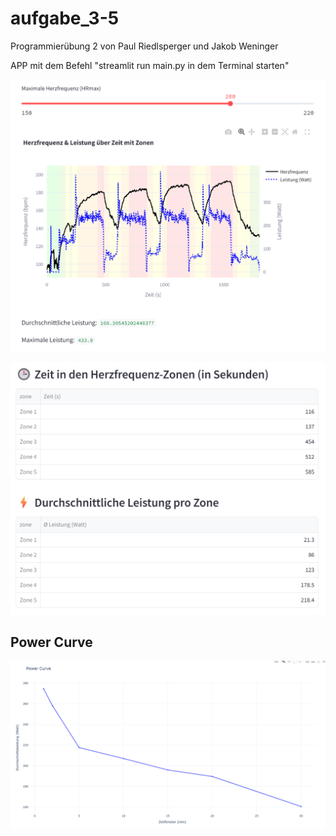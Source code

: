 # aufgabe_3-5
Programmierübung 2 von Paul Riedlsperger und Jakob Weninger


APP mit dem Befehl "streamlit run main.py in dem Terminal starten"

![alt text](DiagrammHR.png)

![alt text](TabellenHR.png)

## Power Curve

![Power Curve](powercurve.png)

